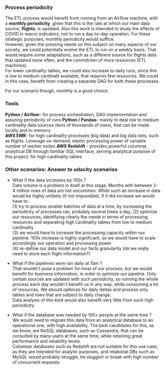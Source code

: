 ### Process periodicity   

The ETL process would benefit from running from an Airflow machine, with a __monthly periodicity__, given that this is the rate at which our main data source, __flights__, is updated. Also this work is intended to study the effects of COVID in macro indicators, not to run a day-to-day operation. For these strategic purposes, monthly periodicity would suffice.  
However, given the pressing needs on this subject on many aspects of our society, we could potentially evolve the ETL to run on a weekly basis. That would require some adaptations, such as a different source for flights data that updated more often, and the commitmen of more resources (ETL machines).  
For lower cardinality tables, we could also increase to daily runs, since this is low to medium cardinalit available, that requires few resources. We could in this case, benefit from creating a separate DAG for both these processes.   

For our scenario though, monthly is a good choice.   

### Tools   
__Python / Airflow__- for process orchestration, DAG implementation and assuring periodicity of runs 
__Python / Pandas__- mainly to deal low to medium cardinality data sources (tens of thousands of rows), that can be made locally and in-memory  
__AWS EMR__- for high cardinality processes (big data) and big data sets, such as flights. Leverage on-demand, elastic processing power of variable number of worker nodes 
__AWS Redshift__ - provides powerful columnar, analytical DB through familiar SQL interface, serving analytical purpose of this project, for high cardinality tables   

### Other scenarios: Answer to udacity scenarios  

- What if the data increases by 100x ?  
Data volume is a problem in itself at this stage. Months with between 2-4 million rows of data are not uncommon. While such an increase in data would be highly unlikely (if not impossible), if it did increase we would have to:  
(1) try to process smaller batches of data at a time, by increasing the periodicity of processes ran, probably several times a day;
(2) optimize our resources, identifying clearly the needs in terms of processing resources and separating high cardinality tables from low to medium cardinality  
(3) we would have to increase the processing capacity within our pipeline. 100x increase is highly significant, so we would have to scale accordingly our operation and processing power  
(4) re-define our data model and our facts granularity (do we really need to store each flight information?)  
 
- What if the pipelines were ran daily at 7am ?  
That wouldn't pose a problem for most of our process, but we would benefit for business information, in order to optimize our pipeline. Only certain sources are updated with such periodicity, so running the whole process each day wouldn't benefit us in any way, while consuming a lot of resources. We should optimize for daily deltas and process only tables and rows that are subject to daily change.  
Data analysis of this kind would also benefit very little from such high periodicity.  

- What if the database was needed by 100+ people at the same time ?  
We would need to migrate this data from an analytical database to an operational one, with high availability. The best candidates for this, as we know, are NoSQL databases, such as Cassandra, that can be consulted by many users at the same time, while retaining great performance and reliability levels.  
Columnar databases such as Redshift are not suitable for this use case, as they are intended for analytic purposes, and relational DBs such as MySQL would probably struggle, be sluggish or break with high number of concurrent requests.   